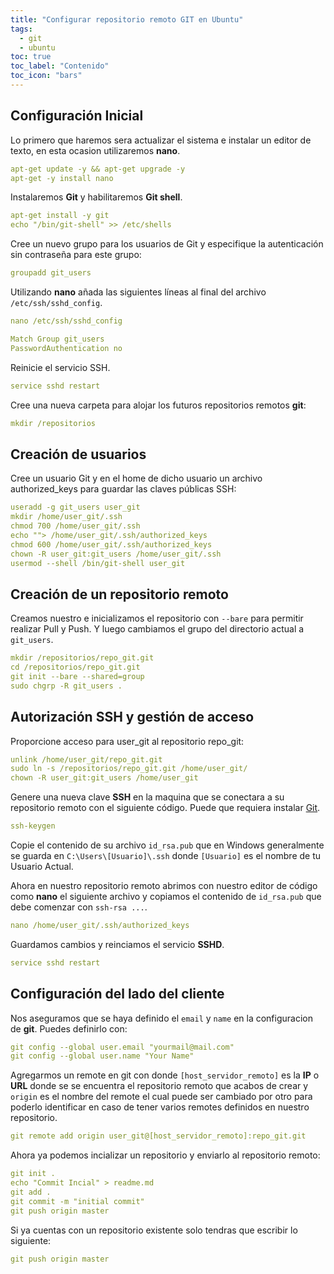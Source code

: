 ```yaml
---
title: "Configurar repositorio remoto GIT en Ubuntu"
tags:
  - git
  - ubuntu
toc: true
toc_label: "Contenido"
toc_icon: "bars"
---
```


## Configuración Inicial

Lo primero que haremos sera actualizar el sistema e instalar un
editor de texto, en esta ocasion utilizaremos **nano**.

```yaml
apt-get update -y && apt-get upgrade -y
apt-get -y install nano
```
Instalaremos **Git** y habilitaremos **Git shell**.

```yaml
apt-get install -y git
echo "/bin/git-shell" >> /etc/shells
```
Cree un nuevo grupo para los usuarios de Git y especifique la autenticación sin contraseña para este grupo:

```yaml
groupadd git_users
```
Utilizando **nano** añada las siguientes líneas al final del archivo `/etc/ssh/sshd_config`.

```yaml
nano /etc/ssh/sshd_config
```

```yaml
Match Group git_users
PasswordAuthentication no
```

Reinicie el servicio SSH.
```yaml
service sshd restart
```
Cree una nueva carpeta para alojar los futuros repositorios remotos **git**:

```yaml
mkdir /repositorios
```
## Creación de usuarios 

Cree un usuario Git y en el home de dicho usuario un archivo authorized_keys para guardar las claves públicas SSH:
```yaml
useradd -g git_users user_git
mkdir /home/user_git/.ssh
chmod 700 /home/user_git/.ssh
echo ""> /home/user_git/.ssh/authorized_keys
chmod 600 /home/user_git/.ssh/authorized_keys
chown -R user_git:git_users /home/user_git/.ssh
usermod --shell /bin/git-shell user_git
```

## Creación de un repositorio remoto
Creamos nuestro e inicializamos el repositorio con `--bare` para permitir realizar Pull y Push.
Y luego cambiamos el grupo del directorio actual a `git_users`.
```yaml
mkdir /repositorios/repo_git.git
cd /repositorios/repo_git.git
git init --bare --shared=group
sudo chgrp -R git_users .
```
## Autorización SSH y gestión de acceso

Proporcione acceso para user_git al repositorio repo_git:

```yaml
unlink /home/user_git/repo_git.git
sudo ln -s /repositorios/repo_git.git /home/user_git/
chown -R user_git:git_users /home/user_git
```

Genere una nueva clave **SSH** en la maquina que se conectara a su repositorio remoto con el siguiente código.
Puede que requiera instalar [Git](https://git-scm.com/downloads).

```yaml
ssh-keygen
```
Copie el contenido de su archivo `id_rsa.pub` que en Windows generalmente se guarda en `C:\Users\[Usuario]\.ssh`
donde `[Usuario]` es el nombre de tu Usuario Actual.
<br>

Ahora en nuestro repositorio remoto abrimos con nuestro editor de código como **nano** 
el siguiente archivo y copiamos el contenido de `id_rsa.pub` que debe comenzar con `ssh-rsa ...`.

```yaml
nano /home/user_git/.ssh/authorized_keys
```
Guardamos cambios y reinciamos el servicio **SSHD**.

```yaml
service sshd restart
```
## Configuración del lado del cliente

Nos aseguramos que se haya definido el `email` y `name` en la configuracion de **git**. Puedes definirlo con:

```yaml
git config --global user.email "yourmail@mail.com"
git config --global user.name "Your Name"
```
Agregarmos un remote en git con donde `[host_servidor_remoto]` es la **IP** o **URL** donde se se encuentra el repositorio remoto que acabos de crear y `origin` es el nombre del remote el cual puede ser cambiado por otro para poderlo identificar en caso de tener varios remotes definidos en nuestro repositorio.

```yaml
git remote add origin user_git@[host_servidor_remoto]:repo_git.git
```

Ahora ya podemos incializar un repositorio y enviarlo al repositorio remoto:

```yaml
git init .
echo "Commit Incial" > readme.md
git add .
git commit -m "initial commit"
git push origin master
```

Si ya cuentas con un repositorio existente solo tendras que escribir lo siguiente:

```yaml
git push origin master
```